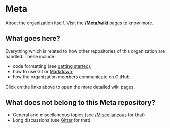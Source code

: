 # Meta
About the organization itself.
Visit the **[/Meta/wiki](https://github.com/texstremists/Meta/wiki)** pages to know more.

## What goes here?

Everything which is related to how other repositories of this organization are handled. These include:

- code formatting (see [getting started](https://github.com/texstremists/Meta/wiki/Getting-started));
- how to use Git or [Markdown](https://github.com/texstremists/Meta/wiki/Markdown);
- how the organization members communicate on GitHub.

Click on the links above to open the more detailed wiki pages.



## What does not belong to this Meta repository?

- General and miscellaneous topics (see [/Miscellaneous](https://github.com/texstremists/Miscellaneous) for that)
- Long discussions (use [Gitter](https://gitter.im/GeM-ECN/Lobby) for that)
